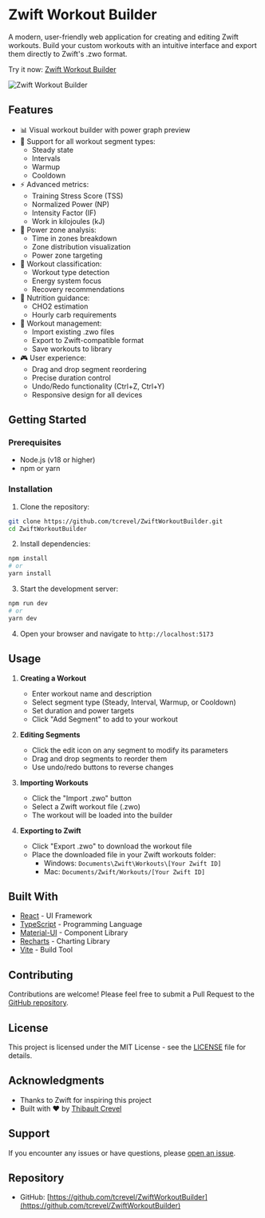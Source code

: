 # Zwift Workout Builder

A modern, user-friendly web application for creating and editing Zwift workouts. Build your custom workouts with an intuitive interface and export them directly to Zwift's .zwo format.

Try it now: [Zwift Workout Builder](https://tcrevel.github.io/ZwiftWorkoutBuilder/)

![Zwift Workout Builder](screenshot.png)

## Features

- 📊 Visual workout builder with power graph preview
- 🎯 Support for all workout segment types:
  - Steady state
  - Intervals
  - Warmup
  - Cooldown
- ⚡ Advanced metrics:
  - Training Stress Score (TSS)
  - Normalized Power (NP)
  - Intensity Factor (IF)
  - Work in kilojoules (kJ)
- 🔄 Power zone analysis:
  - Time in zones breakdown
  - Zone distribution visualization
  - Power zone targeting
- 💪 Workout classification:
  - Workout type detection
  - Energy system focus
  - Recovery recommendations
- 🍪 Nutrition guidance:
  - CHO2 estimation
  - Hourly carb requirements
- 💾 Workout management:
  - Import existing .zwo files
  - Export to Zwift-compatible format
  - Save workouts to library
- 🎮 User experience:
  - Drag and drop segment reordering
  - Precise duration control
  - Undo/Redo functionality (Ctrl+Z, Ctrl+Y)
  - Responsive design for all devices

## Getting Started

### Prerequisites

- Node.js (v18 or higher)
- npm or yarn

### Installation

1. Clone the repository:

```bash
git clone https://github.com/tcrevel/ZwiftWorkoutBuilder.git
cd ZwiftWorkoutBuilder
```

2. Install dependencies:

```bash
npm install
# or
yarn install
```

3. Start the development server:

```bash
npm run dev
# or
yarn dev
```

4. Open your browser and navigate to `http://localhost:5173`

## Usage

1. **Creating a Workout**
   - Enter workout name and description
   - Select segment type (Steady, Interval, Warmup, or Cooldown)
   - Set duration and power targets
   - Click "Add Segment" to add to your workout

2. **Editing Segments**
   - Click the edit icon on any segment to modify its parameters
   - Drag and drop segments to reorder them
   - Use undo/redo buttons to reverse changes

3. **Importing Workouts**
   - Click the "Import .zwo" button
   - Select a Zwift workout file (.zwo)
   - The workout will be loaded into the builder

4. **Exporting to Zwift**
   - Click "Export .zwo" to download the workout file
   - Place the downloaded file in your Zwift workouts folder:
     - Windows: `Documents\Zwift\Workouts\[Your Zwift ID]`
     - Mac: `Documents/Zwift/Workouts/[Your Zwift ID]`

## Built With

- [React](https://reactjs.org/) - UI Framework
- [TypeScript](https://www.typescriptlang.org/) - Programming Language
- [Material-UI](https://mui.com/) - Component Library
- [Recharts](https://recharts.org/) - Charting Library
- [Vite](https://vitejs.dev/) - Build Tool

## Contributing

Contributions are welcome! Please feel free to submit a Pull Request to the [GitHub repository](https://github.com/tcrevel/ZwiftWorkoutBuilder).

## License

This project is licensed under the MIT License - see the [LICENSE](LICENSE) file for details.

## Acknowledgments

- Thanks to Zwift for inspiring this project
- Built with ❤️ by [Thibault Crevel](https://github.com/tcrevel)

## Support

If you encounter any issues or have questions, please [open an issue](https://github.com/tcrevel/ZwiftWorkoutBuilder/issues).

## Repository

- GitHub: [https://github.com/tcrevel/ZwiftWorkoutBuilder](https://github.com/tcrevel/ZwiftWorkoutBuilder)
